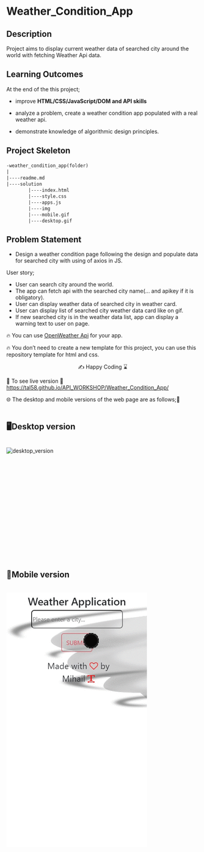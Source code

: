 
# Weather_Condition_App

## Description
Project aims to display current weather data of searched city around the world with fetching Weather Api data.

## Learning Outcomes

At the end of the this project;

- improve <b>HTML/CSS/JavaScript/DOM and API skills </b> 

- analyze a problem, create a weather condition app populated with a real weather api.

- demonstrate knowledge of algorithmic design principles.


## Project Skeleton 

```
-weather_condition_app(folder)
|
|----readme.md                 
|----solution
        |----index.html  
        |----style.css   
        |----apps.js
        |----img
        |----mobile.gif
        |----desktop.gif
```

   
## Problem Statement

- Design a weather condition page following the design and populate data for searched city with using of axios in JS.

User story;

  - User can search city around the world.
  - The app can fetch api with the searched city name(... and apikey if it is obligatory).
  - User can display weather data of searched city in weather card.
  - User can display list of searched city weather data card like on gif.
  - If new searched city is in the weather data list, app can display a warning text to user on page.

🔥 You can use [OpenWeather Api](https://openweathermap.org/) for your app. 

🔥 You don’t need to create a new template for this project, you can use this repository template for html and css.



<p align="center"> ✍ Happy Coding ⌛ <p>

🔗 To see live version 🎯https://tal58.github.io/API_WORKSHOP/Weather_Condition_App/

🌐 The desktop and mobile versions of the web page are as follows;🧭
<br><br>

## 🖥️Desktop version
<br>
<img src="./desktop.gif" align="left" alt="desktop_version">
<br>
<br>
<br>
<br>
<br>
<br>
<br>
<br>
<br>
<br>
<br>
<br>
<br>
<br>
<br>
<br>
<br>

## 📱Mobile version
<br>

<img src="./mobile.gif" align="left" alt="mobile_version">
